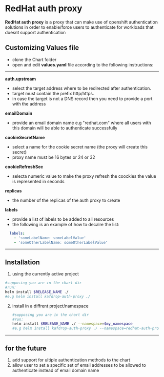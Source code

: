 # RedHat auth proxy
**RedHat auth proxy** is a proxy that can make use of openshift authentication solutions in order to enable/force users to authenticate for workloads that doesnt support authentication

## Customizing Values file
- clone the Chart folder
- open and edit **values.yaml** file according to the following instructions:
---
**auth.upstream**
- select the target address where to be redirected after authentication.
- target must contain the prefix http/https.
- in case the target is not a DNS record then you need to provide a port with the address

**emailDomain**
- provide an email domain name e.g "redhat.com" where all users with this domain will be able to authenticate successfully

**cookieSecretName**
- select a name for the cookie secret name (the proxy will create this secret)
- proxy name must be 16 bytes or 24 or 32

**cookieRefreshSec**
- selecta numeric value to make the proxy refresh the coockies the value is represented in seconds

**replicas**
- the number of the replicas of the auth proxy to create

**labels**
- provide a list of labels to be added to all resources
- the following is an example of how to decalre the list:
```yaml
  labels:
    - 'someLabelName: someLabelValue'
    - 'someOtherLabelName: someOtherLabelValue'
```
---
## Installation
1. using the currently active project
```bash
#supposing you are in the chart dir
#run:
helm install $RELEASE_NAME ./
#e.g helm install kafdrop-auth-proxy ./
```
2. install in a diffrent project/namespace
	```bash
	#supposing you are in the chart dir
	#run:
	helm install $RELEASE_NAME ./ --namespace=$my_namespace
	#e.g helm install kafdrop-auth-proxy ./ --namespace=redhat-auth-proxy-test
	```
 
---
## for the future
1. add support for ultiple authentication methods to the chart
2. allow user to set a specific set of email addresses to be allowed to authenticate instead of email domain name

